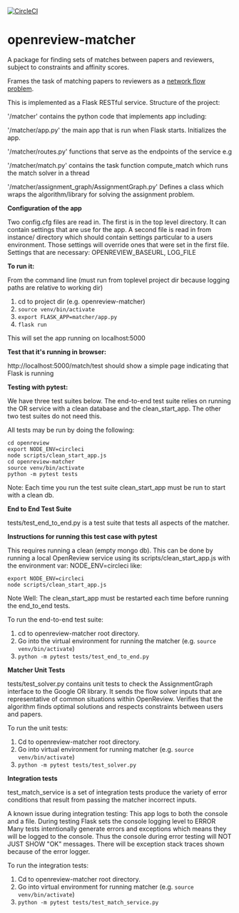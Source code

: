 [![CircleCI](https://circleci.com/gh/iesl/openreview-matcher/tree/master.svg?style=svg)](https://circleci.com/gh/iesl/openreview-matcher/tree/master)


# openreview-matcher

A package for finding sets of matches between papers and reviewers, subject to constraints and affinity scores.

Frames the task of matching papers to reviewers as a [network flow problem](https://developers.google.com/optimization/assignment/assignment_min_cost_flow).

This is implemented as a Flask RESTful service.   Structure of the project:

'/matcher' contains the python code that implements app including:

'/matcher/app.py' the main app that is run when Flask starts.  Initializes the app.

'/matcher/routes.py' functions that  serve as the endpoints of the service e.g
 
'/matcher/match.py' contains the task function compute_match which runs the match solver in a thread

'/matcher/assignment_graph/AssignmentGraph.py' Defines a class which wraps the algorithm/library for solving the assignment problem.

**Configuration of the app**

Two config.cfg files are read in.  The first is in the top level directory.  It can contain
settings that are use for the app.   A second file is read in from instance/ directory which should
contain settings particular to a users environment.  Those settings will override ones that
were set in the first file.  Settings that are necessary:
OPENREVIEW_BASEURL, LOG_FILE


**To run it:**

From the command line (must run from toplevel project dir because logging paths are relative to working dir)

1. cd to project dir (e.g. openreview-matcher)
1. ```source venv/bin/activate```
1. ```export FLASK_APP=matcher/app.py```
1. ```flask run```

This will set the app running on localhost:5000

**Test that it's running in browser:**

http://localhost:5000/match/test should show a simple page indicating that Flask is running



**Testing with pytest:**

We have three test suites below.  The end-to-end test suite relies on running the OR service with a clean database
and the clean_start_app.  The other two test suites do not need this.  

All tests may be run by doing the following:

    cd openreview
    export NODE_ENV=circleci
    node scripts/clean_start_app.js
    cd openreview-matcher
    source venv/bin/activate
    python -m pytest tests

Note:  Each time you run the test suite clean_start_app must be run to start with a clean db.

**End to End Test Suite**

tests/test_end_to_end.py is a test suite that tests all aspects of the matcher.  

**Instructions for running this test case with pytest**

This requires running a clean (empty mongo db).  This can be done by running
a local OpenReview service using its scripts/clean_start_app.js with the environment var:
NODE_ENV=circleci like:

    export NODE_ENV=circleci
    node scripts/clean_start_app.js

Note Well: The clean_start_app must be restarted each time before running the end_to_end tests.

To run the end-to-end test suite:

1. cd to openreview-matcher root directory.
1. Go into the virtual environment for running the matcher (e.g. ```source venv/bin/activate```)
1. ```python -m pytest tests/test_end_to_end.py ```


**Matcher Unit Tests**

tests/test_solver.py contains unit tests to check the AssignmentGraph interface to the Google OR library.
It sends the flow solver inputs that are representative of common situations within OpenReview.   Verifies that
the algorithm finds optimal solutions and respects constraints between users and papers.

To run the unit tests:

1. Cd to openreview-matcher root directory.
1. Go into virtual environment for running matcher (e.g. ```source venv/bin/activate```)
1. ```python -m pytest tests/test_solver.py```

**Integration tests**

 test_match_service is a set of integration tests produce the variety of error conditions that result from passing the
 matcher incorrect inputs.
 
 A known issue during integration testing:  This app logs to both the console and a file.
 During testing Flask sets the console logging level to ERROR
 Many tests intentionally generate errors and exceptions which means
 they will be logged to the console.  Thus the console during error
 testing will NOT JUST SHOW "OK" messages.  There will be exception stack traces
 shown because of the error logger. 
 
To run the integration tests:

1. Cd to openreview-matcher root directory.
1. Go into virtual environment for running matcher (e.g. ```source venv/bin/activate```)
1. ```python -m pytest tests/test_match_service.py```



